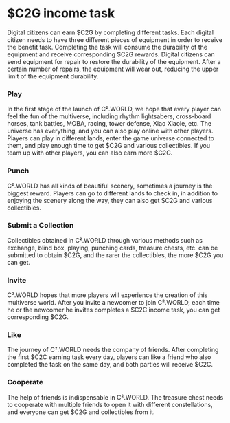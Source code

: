# $C2G income task

Digital citizens can earn $C2G by completing different tasks. Each digital citizen needs to have three different pieces of equipment in order to receive the benefit task. Completing the task will consume the durability of the equipment and receive corresponding $C2G rewards. Digital citizens can send equipment for repair to restore the durability of the equipment. After a certain number of repairs, the equipment will wear out, reducing the upper limit of the equipment durability.

### Play

In the first stage of the launch of C².WORLD, we hope that every player can feel the fun of the multiverse, including rhythm lightsabers, cross-board horses, tank battles, MOBA, racing, tower defense, Xiao Xiaole, etc. The universe has everything, and you can also play online with other players. Players can play in different lands, enter the game universe connected to them, and play enough time to get $C2G and various collectibles. If you team up with other players, you can also earn more $C2G.

### Punch

C².WORLD has all kinds of beautiful scenery, sometimes a journey is the biggest reward. Players can go to different lands to check in, in addition to enjoying the scenery along the way, they can also get $C2G and various collectibles.

### Submit a Collection

Collectibles obtained in C².WORLD through various methods such as exchange, blind box, playing, punching cards, treasure chests, etc. can be submitted to obtain $C2G, and the rarer the collectibles, the more $C2G you can get.

### Invite

C².WORLD hopes that more players will experience the creation of this multiverse world. After you invite a newcomer to join C².WORLD, each time he or the newcomer he invites completes a $C2C income task, you can get corresponding $C2G.

### Like

The journey of C².WORLD needs the company of friends. After completing the first $C2C earning task every day, players can like a friend who also completed the task on the same day, and both parties will receive $C2C.

### Cooperate

The help of friends is indispensable in C².WORLD. The treasure chest needs to cooperate with multiple friends to open it with different constellations, and everyone can get $C2G and collectibles from it.
